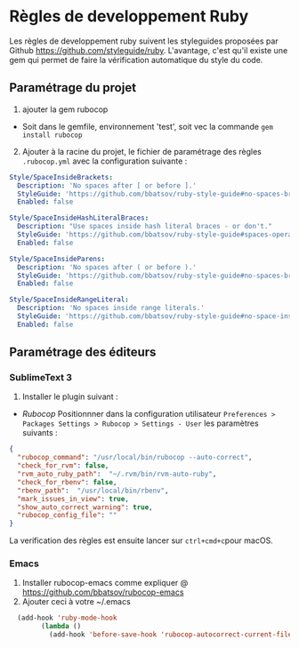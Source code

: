 # Règles de developpement Ruby 
Les règles de developpement ruby suivent les styleguides proposées par Github https://github.com/styleguide/ruby.
L'avantage, c'est qu'il existe une gem qui permet de faire la vérification automatique du style du code.
## Paramétrage du projet
1. ajouter la gem rubocop
- Soit dans le gemfile, environnement  'test', soit vec la commande ```gem install rubocop```

2. Ajouter à la racine du projet, le fichier de paramétrage des règles ```.rubocop.yml``` avec la configuration suivante :
```yaml
Style/SpaceInsideBrackets:
  Description: 'No spaces after [ or before ].'
  StyleGuide: 'https://github.com/bbatsov/ruby-style-guide#no-spaces-braces'
  Enabled: false

Style/SpaceInsideHashLiteralBraces:
  Description: "Use spaces inside hash literal braces - or don't."
  StyleGuide: 'https://github.com/bbatsov/ruby-style-guide#spaces-operators'
  Enabled: false

Style/SpaceInsideParens:
  Description: 'No spaces after ( or before ).'
  StyleGuide: 'https://github.com/bbatsov/ruby-style-guide#no-spaces-braces'
  Enabled: false

Style/SpaceInsideRangeLiteral:
  Description: 'No spaces inside range literals.'
  StyleGuide: 'https://github.com/bbatsov/ruby-style-guide#no-space-inside-range-literals'
  Enabled: false
```

## Paramétrage des éditeurs
### SublimeText 3
1. Installer le plugin suivant :
  - *Rubocop*
  Positionnner dans la configuration utilisateur ```Preferences > Packages Settings > Rubocop > Settings - User```
  les paramètres suivants :
```json
{
  "rubocop_command": "/usr/local/bin/rubocop --auto-correct",
  "check_for_rvm": false,
  "rvm_auto_ruby_path":  "~/.rvm/bin/rvm-auto-ruby",
  "check_for_rbenv": false,
  "rbenv_path":  "/usr/local/bin/rbenv",
  "mark_issues_in_view": true,
  "show_auto_correct_warning": true,
  "rubocop_config_file": ""
}
```
La verification des règles est ensuite lancer sur ```ctrl+cmd+c```pour macOS.

### Emacs
1. Installer rubocop-emacs comme expliquer @ https://github.com/bbatsov/rubocop-emacs
2. Ajouter ceci à votre ~/.emacs
```lisp
  (add-hook 'ruby-mode-hook
	    (lambda ()
	      (add-hook 'before-save-hook 'rubocop-autocorrect-current-file nil 'local)))
```
